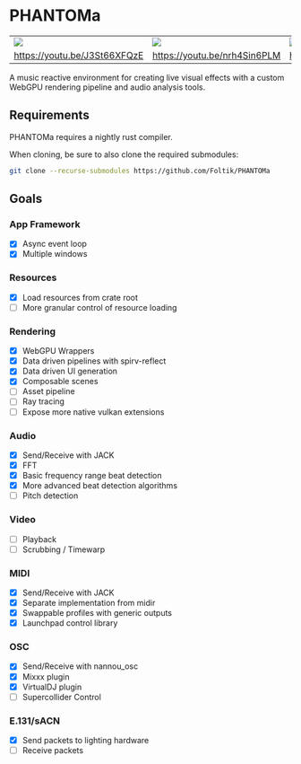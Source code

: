 # PHANTOMa

<table>
  <tr>
    <td><img src="https://foltz.io/img/nyxt.webp"></td>
    <td><img src="https://foltz.io/img/phantoma.webp"></td>
    <td><img src="https://foltz.io/img/neurotic.webp"></td>
  </tr>
  <tr>
    <td><a href="https://youtu.be/J3St66XFQzE">https://youtu.be/J3St66XFQzE</a></td>
    <td><a href="https://youtu.be/nrh4Sin6PLM">https://youtu.be/nrh4Sin6PLM</a></td>
    <td><a href="https://youtu.be/Ow8Ewml8fz0">https://youtu.be/Ow8Ewml8fz0</a></td>
  </tr>
 </table>

A music reactive environment for creating live visual effects with a custom WebGPU rendering pipeline and audio analysis tools.

## Requirements

PHANTOMa requires a nightly rust compiler.

When cloning, be sure to also clone the required submodules: 

```sh
git clone --recurse-submodules https://github.com/Foltik/PHANTOMa
```

## Goals
### App Framework
- [X] Async event loop
- [X] Multiple windows
### Resources
- [X] Load resources from crate root
- [ ] More granular control of resource loading
### Rendering
- [X] WebGPU Wrappers
- [X] Data driven pipelines with spirv-reflect
- [X] Data driven UI generation
- [X] Composable scenes
- [ ] Asset pipeline
- [ ] Ray tracing
- [ ] Expose more native vulkan extensions
### Audio
- [X] Send/Receive with JACK
- [X] FFT
- [X] Basic frequency range beat detection
- [X] More advanced beat detection algorithms
- [ ] Pitch detection
### Video
- [ ] Playback
- [ ] Scrubbing / Timewarp
### MIDI
- [X] Send/Receive with JACK
- [X] Separate implementation from midir
- [X] Swappable profiles with generic outputs
- [X] Launchpad control library
### OSC
- [X] Send/Receive with nannou_osc
- [X] Mixxx plugin
- [X] VirtualDJ plugin
- [ ] Supercollider Control
### E.131/sACN
- [X] Send packets to lighting hardware
- [ ] Receive packets
